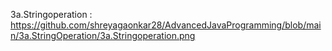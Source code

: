 3a.Stringoperation : https://github.com/shreyagaonkar28/AdvancedJavaProgramming/blob/main/3a.StringOperation/3a.Stringoperation.png
